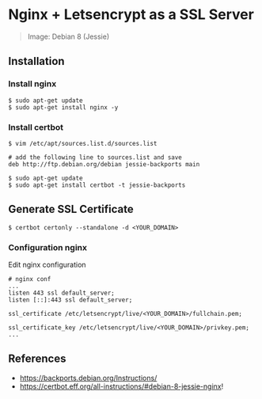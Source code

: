 # Nginx + Letsencrypt as a SSL Server

> Image: Debian 8 (Jessie)

## Installation

### Install nginx 
```
$ sudo apt-get update
$ sudo apt-get install nginx -y
```

### Install certbot

```
$ vim /etc/apt/sources.list.d/sources.list

# add the following line to sources.list and save
deb http://ftp.debian.org/debian jessie-backports main

$ sudo apt-get update
$ sudo apt-get install certbot -t jessie-backports
```

## Generate SSL Certificate

```
$ certbot certonly --standalone -d <YOUR_DOMAIN>
```

### Configuration nginx

Edit nginx configuration
```
# nginx conf
...
listen 443 ssl default_server;
listen [::]:443 ssl default_server;

ssl_certificate /etc/letsencrypt/live/<YOUR_DOMAIN>/fullchain.pem;

ssl_certificate_key /etc/letsencrypt/live/<YOUR_DOMAIN>/privkey.pem;
...
```

## References
- https://backports.debian.org/Instructions/
- https://certbot.eff.org/all-instructions/#debian-8-jessie-nginx!
